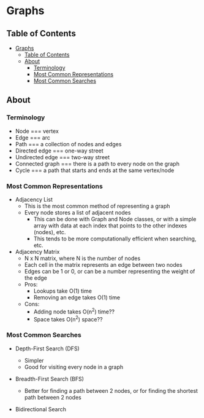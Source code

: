 # Graphs

## Table of Contents

- [Graphs](#graphs)
  - [Table of Contents](#table-of-contents)
  - [About](#about)
    - [Terminology](#terminology)
    - [Most Common Representations](#most-common-representations)
    - [Most Common Searches](#most-common-searches)

## About

### Terminology
- Node === vertex
- Edge === arc 
- Path === a collection of nodes and edges
- Directed edge === one-way street
- Undirected edge === two-way street
- Connected graph === there is a path to every node on the graph
- Cycle === a path that starts and ends at the same vertex/node

### Most Common Representations
- Adjacency List 
  - This is the most common method of representing a graph
  - Every node stores a list of adjacent nodes
    - This can be done with Graph and Node classes, or with a simple array with data at each index that points to the other indexes (nodes), etc.
    - This tends to be more computationally efficient when searching, etc.
- Adjacency Matrix
  - N x N matrix, where N is the number of nodes
  - Each cell in the matrix represents an edge between two nodes
  - Edges can be 1 or 0, or can be a number representing the weight of the edge
  - Pros:
    - Lookups take O(1) time
    - Removing an edge takes O(1) time
  - Cons: 
    - Adding node takes O(n<sup>2</sup>) time?? 
    - Space takes O(n<sup>2</sup>) space?? 

### Most Common Searches
- Depth-First Search (DFS)
  - Simpler 
  - Good for visiting every node in a graph
  
- Breadth-First Search (BFS)
  - Better for finding a path between 2 nodes, or for finding the shortest path between 2 nodes

- Bidirectional Search